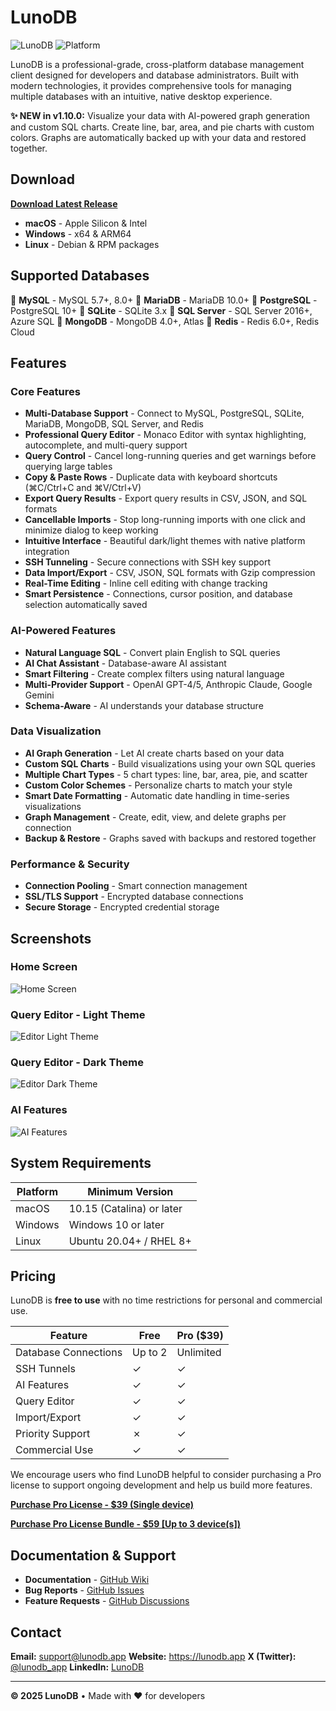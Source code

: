 # LunoDB

![LunoDB](https://img.shields.io/badge/version-1.10.0-blue.svg)
![Platform](https://img.shields.io/badge/platform-macOS%20%7C%20Windows%20%7C%20Linux-lightgrey.svg)

LunoDB is a professional-grade, cross-platform database management client designed for developers and database administrators. Built with modern technologies, it provides comprehensive tools for managing multiple databases with an intuitive, native desktop experience.

**✨ NEW in v1.10.0:** Visualize your data with AI-powered graph generation and custom SQL charts. Create line, bar, area, and pie charts with custom colors. Graphs are automatically backed up with your data and restored together.

## Download

[**Download Latest Release**](https://github.com/lunodb/lunodb/releases/latest)

- **macOS** - Apple Silicon & Intel
- **Windows** - x64 & ARM64
- **Linux** - Debian & RPM packages

## Supported Databases

🐬 **MySQL** - MySQL 5.7+, 8.0+
🦭 **MariaDB** - MariaDB 10.0+
🐘 **PostgreSQL** - PostgreSQL 10+
📄 **SQLite** - SQLite 3.x
🏢 **SQL Server** - SQL Server 2016+, Azure SQL
🍃 **MongoDB** - MongoDB 4.0+, Atlas
🔴 **Redis** - Redis 6.0+, Redis Cloud

## Features

### Core Features
- **Multi-Database Support** - Connect to MySQL, PostgreSQL, SQLite, MariaDB, MongoDB, SQL Server, and Redis
- **Professional Query Editor** - Monaco Editor with syntax highlighting, autocomplete, and multi-query support
- **Query Control** - Cancel long-running queries and get warnings before querying large tables
- **Copy & Paste Rows** - Duplicate data with keyboard shortcuts (⌘C/Ctrl+C and ⌘V/Ctrl+V)
- **Export Query Results** - Export query results in CSV, JSON, and SQL formats
- **Cancellable Imports** - Stop long-running imports with one click and minimize dialog to keep working
- **Intuitive Interface** - Beautiful dark/light themes with native platform integration
- **SSH Tunneling** - Secure connections with SSH key support
- **Data Import/Export** - CSV, JSON, SQL formats with Gzip compression
- **Real-Time Editing** - Inline cell editing with change tracking
- **Smart Persistence** - Connections, cursor position, and database selection automatically saved

### AI-Powered Features
- **Natural Language SQL** - Convert plain English to SQL queries
- **AI Chat Assistant** - Database-aware AI assistant
- **Smart Filtering** - Create complex filters using natural language
- **Multi-Provider Support** - OpenAI GPT-4/5, Anthropic Claude, Google Gemini
- **Schema-Aware** - AI understands your database structure

### Data Visualization
- **AI Graph Generation** - Let AI create charts based on your data
- **Custom SQL Charts** - Build visualizations using your own SQL queries
- **Multiple Chart Types** - 5 chart types: line, bar, area, pie, and scatter
- **Custom Color Schemes** - Personalize charts to match your style
- **Smart Date Formatting** - Automatic date handling in time-series visualizations
- **Graph Management** - Create, edit, view, and delete graphs per connection
- **Backup & Restore** - Graphs saved with backups and restored together

### Performance & Security
- **Connection Pooling** - Smart connection management
- **SSL/TLS Support** - Encrypted database connections
- **Secure Storage** - Encrypted credential storage

## Screenshots

### Home Screen
![Home Screen](screenshots/home-screen.png)

### Query Editor - Light Theme
![Editor Light Theme](screenshots/editor-light.png)

### Query Editor - Dark Theme
![Editor Dark Theme](screenshots/editor-dark.png)

### AI Features
![AI Features](screenshots/ai-features.png)

## System Requirements

| Platform | Minimum Version |
|----------|----------------|
| macOS | 10.15 (Catalina) or later |
| Windows | Windows 10 or later |
| Linux | Ubuntu 20.04+ / RHEL 8+ |

## Pricing

LunoDB is **free to use** with no time restrictions for personal and commercial use.

| Feature | Free | Pro ($39) |
|---------|------|-----------|
| Database Connections | Up to 2 | Unlimited |
| SSH Tunnels | ✓ | ✓ |
| AI Features | ✓ | ✓ |
| Query Editor | ✓ | ✓ |
| Import/Export | ✓ | ✓ |
| Priority Support | ✗ | ✓ |
| Commercial Use | ✓ | ✓ |

We encourage users who find LunoDB helpful to consider purchasing a Pro license to support ongoing development and help us build more features.

**[Purchase Pro License - $39 (Single device)](https://lunodb.app/#pricing)**

**[Purchase Pro License Bundle - $59 [Up to 3 device(s])](https://lunodb.app/#pricing)**

## Documentation & Support

- **Documentation** - [GitHub Wiki](https://github.com/lunodb/lunodb/wiki)
- **Bug Reports** - [GitHub Issues](https://github.com/lunodb/lunodb/issues)
- **Feature Requests** - [GitHub Discussions](https://github.com/lunodb/lunodb/discussions)

## Contact

**Email:** support@lunodb.app
**Website:** https://lunodb.app
**X (Twitter):** [@lunodb_app](https://x.com/lunodb_app)
**LinkedIn:** [LunoDB](https://www.linkedin.com/company/lunodb)

---

**© 2025 LunoDB** • Made with ❤️ for developers
